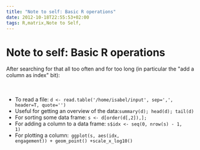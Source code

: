 ```yaml
---
title: "Note to self: Basic R operations"
date: 2012-10-18T22:55:53+02:00
tags: R,matrix,Note to Self,
---
```


# Note to self: Basic R operations


After searching for that all too often and for too long (in particular the "add a column as index" 
bit):<br><br><ul><br><li>To read a file: <code>d <- read.table('/home/isabel/input', sep=',', header=T, 
quote='')</code><br><li>Useful for getting an overview of the data:<code>summary(d); head(d); tail(d)</code><br><li>For 
sorting some data frame: <code>s <- d[order(d[,2]),];</code><br><li>For adding a column to a data frame: <code>s$idx <- 
seq(0, nrow(s) - 1, 1)</code><br><li>For plotting a column:<code> ggplot(s, aes(idx, engagement)) + geom_point() 
+scale_x_log10()</code><br></ul>
